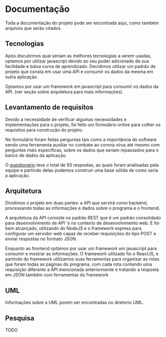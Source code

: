 # Documentação
Toda a documentação do projeto pode ser encontrada aqui, como também arquivos que serão citados.

## Tecnologias
Após discutirmos qual seriam as melhores tecnologias a serem usadas, optamos por utilizar javascript devido ao seu poder adicionado de sua facilidade e baixa curva de aprendizado. Decidimos utilizar um padrão de projeto que consta em usar uma API e consumir os dados da mesma em outra aplicação.

Optamos por usar um framework em javascript para consumir os dados da API. (ver seção sobre arquitetura para mais informações).

## Levantamento de requisitos
Devido a necessidade de verificar algumas necessidades e implementações para o projeto, foi feito um formulário online para colher os requisitos para construção do projeto.

No formulário foram feitas perguntas tais como a importância do software sendo uma ferramenta auxiliar no combate ao corona vírus até mesmo com perguntas mais específicas, sobre os dados que seriam repassados para o banco de dados da aplicação.

O [questionário](https://forms.gle/8v2EhX2Hp4uAx54Z7) teve o total de 93 respostas, as quais foram analisadas pela equipe e partindo delas pudemos construir uma base sólida de como seria a aplicação.

## Arquitetura
Dividimos o projeto em duas partes: a API que servirá como backend, processando todas as informações e dados sobre o programa e o frontend. 
 
A arquitetura da API consiste no padrão REST que é um padrão consolidado para desenvolvimento de API 's no contexto de desenvolvimento web. E foi bem alcançado, utilizando do NodeJS e o framework express para configurar um servidor web capaz de receber requisições do tipo POST e enviar respostas no formato JSON.
 
Enquanto ao frontend optámos por usar um framework em javascript para consumir e mostrar as informações. O framework utilizado foi o ReactJS, e partindo do framework utilizamos suas ferramentas para organizar as rotas que foram todas as páginas do programa, com cada rota contendo uma requisição diferente a API mencionada anteriormente e tratando a resposta em JSON também com ferramentas do framework

## UML 
Informações sobre a UML porem ser encontradas no diretorio UML.

## Pesquisa
TODO
